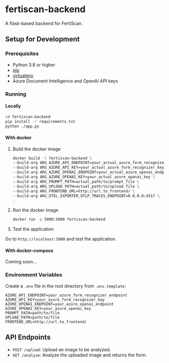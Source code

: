 # fertiscan-backend

A flask-based backend for FertiScan.

## Setup for Development

### Prerequisites

- Python 3.8 or higher
- [pip](https://pip.pypa.io/en/stable/installation/)
- [virtualenv](https://virtualenv.pypa.io/en/latest/installation.html)
- Azure Document Intelligence and OpenAI API keys

### Running

#### Locally

```sh
cd fertiscan-backend
pip install -r requirements.txt
python ./app.py
```

#### With docker

1. Build the docker image

    ```bash
    docker build -t fertiscan-backend \
    --build-arg ARG_AZURE_API_ENDPOINT=your_actual_azure_form_recognizer_endpoint \
    --build-arg ARG_AZURE_API_KEY=your_actual_azure_form_recognizer_key \
    --build-arg ARG_AZURE_OPENAI_ENDPOINT=your_actual_azure_openai_endpoint \
    --build-arg ARG_AZURE_OPENAI_KEY=your_actual_azure_openai_key \
    --build-arg ARG_PROMPT_PATH=actual_path/to/prompt_file \
    --build-arg ARG_UPLOAD_PATH=actual_path/to/upload_file \
    --build-arg ARG_FRONTEND_URL=http://url.to_frontend/ \
    --build-arg ARG_OTEL_EXPORTER_OTLP_TRACES_ENDPOINT=0.0.0.0:4317 \
    .
    ```

2. Run the docker image

    ```bash
    docker run -p 5000:5000 fertiscan-backend
    ```

3. Test the application

Go to `http://localhost:5000` and test the application.

#### With docker-compose

Coming soon...

### Environment Variables

Create a `.env` file in the root directory from `.env.template`:

```plaintext
AZURE_API_ENDPOINT=your_azure_form_recognizer_endpoint
AZURE_API_KEY=your_azure_form_recognizer_key
AZURE_OPENAI_ENDPOINT=your_azure_openai_endpoint
AZURE_OPENAI_KEY=your_azure_openai_key
PROMPT_PATH=path/to/file
UPLOAD_PATH=path/to/file
FRONTEND_URL=http://url.to_frontend/
```

## API Endpoints

- `POST /upload`: Upload an image to be analyzed.
- `GET /analyze`: Analyze the uploaded image and returns the form.
